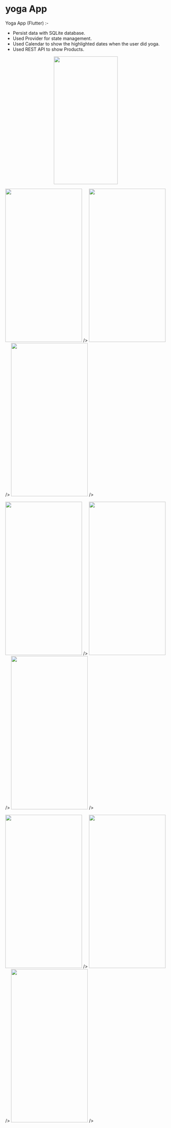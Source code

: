 # yoga App

Yoga App (Flutter) :- 
  - Persist data with SQLite database.
  - Used Provider for state management.
  - Used Calendar to show the highlighted dates when the user did yoga.
  - Used REST API to show Products.


<p align="center">
  <img src="https://user-images.githubusercontent.com/102517154/184293231-974981b2-a838-4193-90b8-e0819a6a3677.gif" width="200" height="400" />
</p>

<p float="center">
  <img src="https://user-images.githubusercontent.com/102517154/184398114-8a017ff3-d962-49cd-b4ab-ce2fa1048fe9.jpg" width=240 height=480> />
  <img src="https://user-images.githubusercontent.com/102517154/184398134-e955b218-0bc9-46b8-8259-1ef52b5c1e0e.jpg" width=240 height=480> /> 
  <img src="https://user-images.githubusercontent.com/102517154/184398174-def4b573-8129-43fd-b027-1eec0aafc8b8.jpg" width=240 height=480> /> 
</p>

<p float="center">
  <img src="https://user-images.githubusercontent.com/102517154/184398186-85825c6b-34d3-4576-a87f-45c579f95a90.jpg" width=240 height=480> />
  <img src="https://user-images.githubusercontent.com/102517154/184398193-e97dc0bc-34d7-4fbc-bee1-ee1dac3651a9.jpg" width=240 height=480> /> 
  <img src="https://user-images.githubusercontent.com/102517154/184398206-065660f3-1ff2-4554-8d52-cfff432dccba.jpg" width=240 height=480> /> 
</p>

<p float="center">
  <img src="https://user-images.githubusercontent.com/102517154/184398227-d6914f07-a0ec-4669-af05-6a54ebb76919.jpg" width=240 height=480> />
  <img src="https://user-images.githubusercontent.com/102517154/184398367-e65ea671-2a8e-407d-b306-dc6ab4dd9443.jpg" width=240 height=480> /> 
  <img src="https://user-images.githubusercontent.com/102517154/184398448-35ae52d4-172b-44ea-8802-e9f54c620ed3.jpg" width=240 height=480> /> 
</p>


